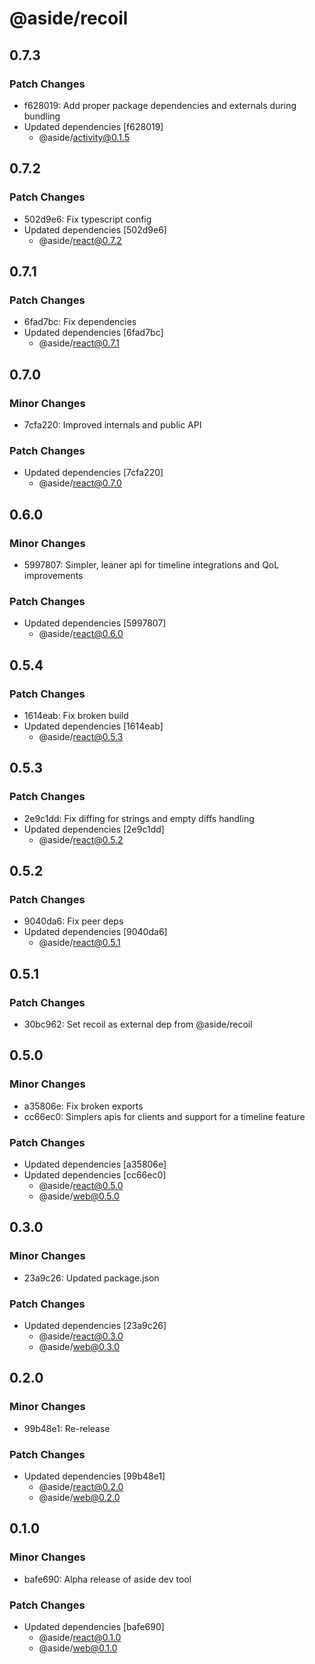 # @aside/recoil

## 0.7.3

### Patch Changes

- f628019: Add proper package dependencies and externals during bundling
- Updated dependencies [f628019]
  - @aside/activity@0.1.5

## 0.7.2

### Patch Changes

- 502d9e6: Fix typescript config
- Updated dependencies [502d9e6]
  - @aside/react@0.7.2

## 0.7.1

### Patch Changes

- 6fad7bc: Fix dependencies
- Updated dependencies [6fad7bc]
  - @aside/react@0.7.1

## 0.7.0

### Minor Changes

- 7cfa220: Improved internals and public API

### Patch Changes

- Updated dependencies [7cfa220]
  - @aside/react@0.7.0

## 0.6.0

### Minor Changes

- 5997807: Simpler, leaner api for timeline integrations and QoL improvements

### Patch Changes

- Updated dependencies [5997807]
  - @aside/react@0.6.0

## 0.5.4

### Patch Changes

- 1614eab: Fix broken build
- Updated dependencies [1614eab]
  - @aside/react@0.5.3

## 0.5.3

### Patch Changes

- 2e9c1dd: Fix diffing for strings and empty diffs handling
- Updated dependencies [2e9c1dd]
  - @aside/react@0.5.2

## 0.5.2

### Patch Changes

- 9040da6: Fix peer deps
- Updated dependencies [9040da6]
  - @aside/react@0.5.1

## 0.5.1

### Patch Changes

- 30bc962: Set recoil as external dep from @aside/recoil

## 0.5.0

### Minor Changes

- a35806e: Fix broken exports
- cc66ec0: Simplers apis for clients and support for a timeline feature

### Patch Changes

- Updated dependencies [a35806e]
- Updated dependencies [cc66ec0]
  - @aside/react@0.5.0
  - @aside/web@0.5.0

## 0.3.0

### Minor Changes

- 23a9c26: Updated package.json

### Patch Changes

- Updated dependencies [23a9c26]
  - @aside/react@0.3.0
  - @aside/web@0.3.0

## 0.2.0

### Minor Changes

- 99b48e1: Re-release

### Patch Changes

- Updated dependencies [99b48e1]
  - @aside/react@0.2.0
  - @aside/web@0.2.0

## 0.1.0

### Minor Changes

- bafe690: Alpha release of aside dev tool

### Patch Changes

- Updated dependencies [bafe690]
  - @aside/react@0.1.0
  - @aside/web@0.1.0
